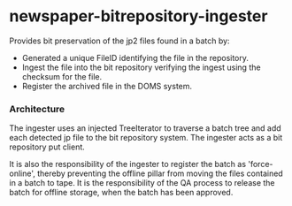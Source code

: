 newspaper-bitrepository-ingester
================================

Provides bit preservation of the jp2 files found in a batch by:
* Generated a unique FileID identifying the file in the repository.
* Ingest the file into the bit repository verifying the ingest using the checksum for the file.
* Register the archived file in the DOMS system.

### Architecture
The ingester uses an injected TreeIterator to traverse a batch tree and add each detected jp file to the bit repository
system. The ingester acts as a bit repository put client.

It is also the responsibility of the ingester to register the batch as 'force-online', thereby preventing the
offline pillar from moving the files contained in a batch to tape. It is the responsibility of the QA process to
 release the batch for offline storage, when the batch has been approved.